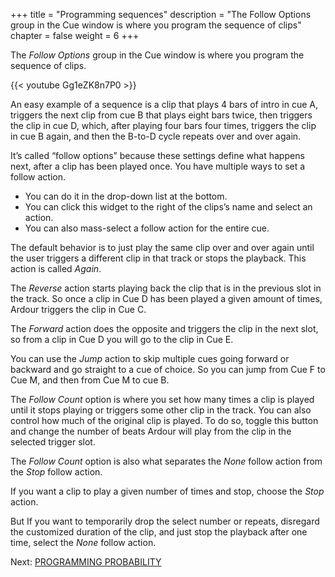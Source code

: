 +++
title = "Programming sequences"
description = "The Follow Options group in the Cue window is where you program the sequence of clips"
chapter = false
weight = 6
+++

The _Follow Options_ group in the Cue window is where you program the sequence of clips.

{{< youtube Gg1eZK8n7P0 >}}

An easy example of a sequence is a clip that plays 4 bars of intro in cue A, triggers the next clip from cue B that plays eight bars twice, then triggers the clip in cue D, which, after playing four bars four times, triggers the clip in cue B again, and then the B-to-D cycle repeats over and over again.

<!-- FIXME SCREENSHOT -->

It’s called “follow options” because these settings define what happens next, after a clip has been played once. You have multiple ways to set a follow action.

- You can do it in the drop-down list at the bottom.
- You can click this widget to the right of the clips’s name and select an action.
- You can also mass-select a follow action for the entire cue.

The default behavior is to just play the same clip over and over again until the user triggers a different clip in that track or stops the playback. This action is called _Again_.

The _Reverse_ action starts playing back the clip that is in the previous slot in the track. So once a clip in Cue D has been played a given amount of times, Ardour triggers the clip in Cue C.

The _Forward_ action does the opposite and triggers the clip in the next slot, so from a clip in Cue D you will go to the clip in Cue E.

You can use the _Jump_ action to skip multiple cues going forward or backward and go straight to a cue of choice. So you can jump from Cue F to Cue M, and then from Cue M to cue B.

The _Follow Count_ option is where you set how many times a clip is played until it stops playing or triggers some other clip in the track. You can also control how much of the original clip is played. To do so, toggle this button and change the number of beats Ardour will play from the clip in the selected trigger slot.

The _Follow Count_ option is also what separates the _None_ follow action from the _Stop_ follow action.

If you want a clip to play a given number of times and stop, choose the _Stop_ action.

But If you want to temporarily drop the select number or repeats, disregard the customized duration of the clip, and just stop the playback after one time, select the _None_ follow action.

Next: [PROGRAMMING PROBABILITY](../programming-probability/)